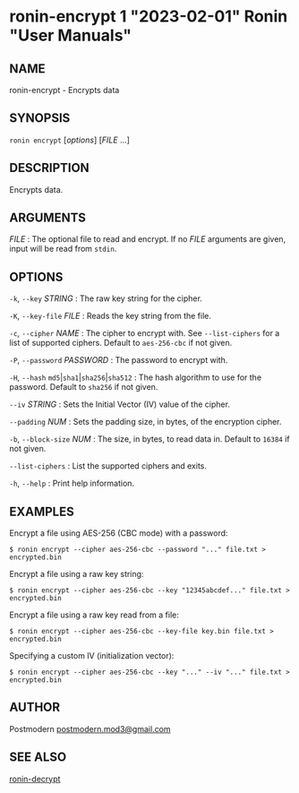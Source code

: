# ronin-encrypt 1 "2023-02-01" Ronin "User Manuals"

## NAME

ronin-encrypt - Encrypts data

## SYNOPSIS

`ronin encrypt` [*options*] [*FILE* ...]

## DESCRIPTION

Encrypts data.

## ARGUMENTS

*FILE*
: The optional file to read and encrypt. If no *FILE* arguments are given,
  input will be read from `stdin`.

## OPTIONS

`-k`, `--key` *STRING*
: The raw key string for the cipher.

`-K`, `--key-file` *FILE*
: Reads the key string from the file.

`-c`, `--cipher` *NAME*
: The cipher to encrypt with. See `--list-ciphers` for a list of supported
  ciphers. Default to `aes-256-cbc` if not given.

`-P`, `--password` *PASSWORD*
: The password to encrypt with.

`-H`, `--hash` `md5`\|`sha1`\|`sha256`\|`sha512`
: The hash algorithm to use for the password. Default to `sha256` if not given.

`--iv` *STRING*
: Sets the Initial Vector (IV) value of the cipher.

`--padding` *NUM*
: Sets the padding size, in bytes, of the encryption cipher.

`-b`, `--block-size` *NUM*
: The size, in bytes, to read data in. Default to `16384` if not given.

`--list-ciphers`
: List the supported ciphers and exits.

`-h`, `--help`
: Print help information.

## EXAMPLES

Encrypt a file using AES-256 (CBC mode) with a password:

    $ ronin encrypt --cipher aes-256-cbc --password "..." file.txt > encrypted.bin

Encrypt a file using a raw key string:

    $ ronin encrypt --cipher aes-256-cbc --key "12345abcdef..." file.txt > encrypted.bin

Encrypt a file using a raw key read from a file:

    $ ronin encrypt --cipher aes-256-cbc --key-file key.bin file.txt > encrypted.bin

Specifying a custom IV (initialization vector):

    $ ronin encrypt --cipher aes-256-cbc --key "..." --iv "..." file.txt > encrypted.bin

## AUTHOR

Postmodern <postmodern.mod3@gmail.com>

## SEE ALSO

[ronin-decrypt](ronin-decrypt.1.md)
